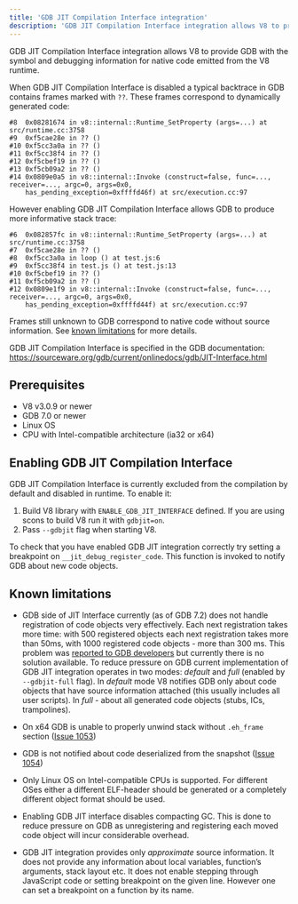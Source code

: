 ```yaml
---
title: 'GDB JIT Compilation Interface integration'
description: 'GDB JIT Compilation Interface integration allows V8 to provide GDB with the symbol and debugging information for native code emitted from the V8 runtime.'
---
```

GDB JIT Compilation Interface integration allows V8 to provide GDB with the symbol and debugging information for native code emitted from the V8 runtime.

When GDB JIT Compilation Interface is disabled a typical backtrace in GDB contains frames marked with `??`. These frames correspond to dynamically generated code:

```
#8  0x08281674 in v8::internal::Runtime_SetProperty (args=...) at src/runtime.cc:3758
#9  0xf5cae28e in ?? ()
#10 0xf5cc3a0a in ?? ()
#11 0xf5cc38f4 in ?? ()
#12 0xf5cbef19 in ?? ()
#13 0xf5cb09a2 in ?? ()
#14 0x0809e0a5 in v8::internal::Invoke (construct=false, func=..., receiver=..., argc=0, args=0x0,
    has_pending_exception=0xffffd46f) at src/execution.cc:97
```

However enabling GDB JIT Compilation Interface allows GDB to produce more informative stack trace:

```
#6  0x082857fc in v8::internal::Runtime_SetProperty (args=...) at src/runtime.cc:3758
#7  0xf5cae28e in ?? ()
#8  0xf5cc3a0a in loop () at test.js:6
#9  0xf5cc38f4 in test.js () at test.js:13
#10 0xf5cbef19 in ?? ()
#11 0xf5cb09a2 in ?? ()
#12 0x0809e1f9 in v8::internal::Invoke (construct=false, func=..., receiver=..., argc=0, args=0x0,
    has_pending_exception=0xffffd44f) at src/execution.cc:97
```

Frames still unknown to GDB correspond to native code without source information. See [known limitations](#known-limitations) for more details.

GDB JIT Compilation Interface is specified in the GDB documentation: <https://sourceware.org/gdb/current/onlinedocs/gdb/JIT-Interface.html>

## Prerequisites

- V8 v3.0.9 or newer
- GDB 7.0 or newer
- Linux OS
- CPU with Intel-compatible architecture (ia32 or x64)

## Enabling GDB JIT Compilation Interface

GDB JIT Compilation Interface is currently excluded from the compilation by default and disabled in runtime. To enable it:

1. Build V8 library with `ENABLE_GDB_JIT_INTERFACE` defined. If you are using scons to build V8 run it with `gdbjit=on`.
1. Pass `--gdbjit` flag when starting V8.

To check that you have enabled GDB JIT integration correctly try setting a breakpoint on `__jit_debug_register_code`. This function is invoked to notify GDB about new code objects.

## Known limitations

- GDB side of JIT Interface currently (as of GDB 7.2) does not handle registration of code objects very effectively. Each next registration takes more time: with 500 registered objects each next registration takes more than 50ms, with 1000 registered code objects - more than 300 ms. This problem was [reported to GDB developers](https://sourceware.org/ml/gdb/2011-01/msg00002.html) but currently there is no solution available. To reduce pressure on GDB current implementation of GDB JIT integration operates in two modes: _default_ and _full_ (enabled by `--gdbjit-full` flag). In _default_ mode V8 notifies GDB only about code objects that have source information attached (this usually includes all user scripts). In _full_ - about all generated code objects (stubs, ICs, trampolines).

- On x64 GDB is unable to properly unwind stack without `.eh_frame` section ([Issue 1053](https://bugs.chromium.org/p/v8/issues/detail?id=1053))

- GDB is not notified about code deserialized from the snapshot ([Issue 1054](https://bugs.chromium.org/p/v8/issues/detail?id=1054))

- Only Linux OS on Intel-compatible CPUs is supported. For different OSes either a different ELF-header should be generated or a completely different object format should be used.

- Enabling GDB JIT interface disables compacting GC. This is done to reduce pressure on GDB as unregistering and registering each moved code object will incur considerable overhead.

- GDB JIT integration provides only _approximate_ source information. It does not provide any information about local variables, function’s arguments, stack layout etc. It does not enable stepping through JavaScript code or setting breakpoint on the given line. However one can set a breakpoint on a function by its name.
